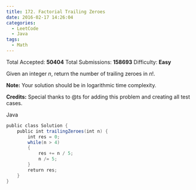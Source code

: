 ```yaml
---
title: 172. Factorial Trailing Zeroes
date: 2016-02-17 14:26:04
categories:
  - LeetCode
  - Java
tags:
  - Math
---
```


Total Accepted: **50404**
Total Submissions: **158693**
Difficulty: **Easy**

Given an integer _n_, return the number of trailing zeroes in _n_!.

**Note:** Your solution should be in logarithmic time complexity.

**Credits:**
Special thanks to @ts for adding this problem and creating all test cases.

<!-- more -->

Java

``` java
public class Solution {
    public int trailingZeroes(int n) {
        int res = 0;
        while(n > 4)
        {
            res += n / 5;
            n /= 5;
        }
        return res;
    }
}
```